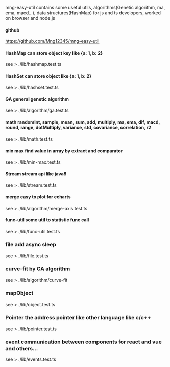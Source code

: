 mng-easy-util contains some useful utils, algorithms(Genetic algorithm, ma, ema, macd...), data structures(HashMap) for js and ts developers, worked on browser and node.js

#### github
https://github.com/Mng12345/mng-easy-util

#### HashMap can store object key like {a: 1, b: 2}
see > ./lib/hashmap.test.ts

#### HashSet can store object like {a: 1, b: 2}
see > ./lib/hashset.test.ts

#### GA general genetic algorithm
see > ./lib/algorithm/ga.test.ts

#### math randomInt, sample, mean, sum, add, multiply, ma, ema, dif, macd, round, range, dotMultiply, variance, std, covariance, correlation, r2
see > ./lib/math.test.ts

#### min max find value in array by extract and comparator
see > ./lib/min-max.test.ts

#### Stream stream api like java8
see > ./lib/stream.test.ts

#### merge easy to plot for echarts
see > ./lib/algorithm/merge-axis.test.ts

#### func-util some util to statistic func call
see > ./lib/func-util.test.ts

### file add async sleep
see > ./lib/file.test.ts

### curve-fit by GA algorithm
see > ./lib/algorithm/curve-fit

### mapObject
see > ./lib/object.test.ts

### Pointer the address pointer like other language like c/c++
see > ./lib/pointer.test.ts

### event communication between components for react and vue and others...
see > ./lib/events.test.ts

